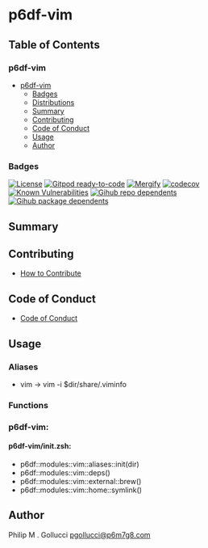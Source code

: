 # p6df-vim

## Table of Contents


### p6df-vim
- [p6df-vim](#p6df-vim)
  - [Badges](#badges)
  - [Distributions](#distributions)
  - [Summary](#summary)
  - [Contributing](#contributing)
  - [Code of Conduct](#code-of-conduct)
  - [Usage](#usage)
  - [Author](#author)

### Badges

[![License](https://img.shields.io/badge/License-Apache%202.0-yellowgreen.svg)](https://opensource.org/licenses/Apache-2.0)
[![Gitpod ready-to-code](https://img.shields.io/badge/Gitpod-ready--to--code-blue?logo=gitpod)](https://gitpod.io/#https://github.com/p6m7g8/p6df-vim)
[![Mergify](https://img.shields.io/endpoint.svg?url=https://gh.mergify.io/badges/p6m7g8/p6df-vim/&style=flat)](https://mergify.io)
[![codecov](https://codecov.io/gh/p6m7g8/p6df-vim/branch/master/graph/badge.svg?token=14Yj1fZbew)](https://codecov.io/gh/p6m7g8/p6df-vim)
[![Known Vulnerabilities](https://snyk.io/test/github/p6m7g8/p6df-vim/badge.svg?targetFile=package.json)](https://snyk.io/test/github/p6m7g8/p6df-vim?targetFile=package.json)
[![Gihub repo dependents](https://badgen.net/github/dependents-repo/p6m7g8/p6df-vim)](https://github.com/p6m7g8/p6df-vim/network/dependents?dependent_type=REPOSITORY)
[![Gihub package dependents](https://badgen.net/github/dependents-pkg/p6m7g8/p6df-vim)](https://github.com/p6m7g8/p6df-vim/network/dependents?dependent_type=PACKAGE)

## Summary

## Contributing

- [How to Contribute](CONTRIBUTING.md)

## Code of Conduct

- [Code of Conduct](https://github.com/p6m7g8/.github/blob/master/CODE_OF_CONDUCT.md)

## Usage


### Aliases

- vim -> vim -i $dir/share/.viminfo

### Functions

### p6df-vim:

#### p6df-vim/init.zsh:

- p6df::modules::vim::aliases::init(dir)
- p6df::modules::vim::deps()
- p6df::modules::vim::external::brew()
- p6df::modules::vim::home::symlink()



## Author

Philip M . Gollucci <pgollucci@p6m7g8.com>
